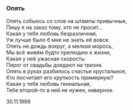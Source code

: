 ### Опять

Опять собьюсь со слов на штампы привычные,  
Пишу я на заказ тому, кто не просит…  
Какая у тебя любовь безразличная,  
Уж лучше было б мне не знать её вовсе.  
Опять не дождь вокруг, а мелкая морось,  
Мы всё живём будто прелюдию к жизни,  
Какая у неё ужасная скорость:  
Пирог от свадьбы доедают на тризне.  
Опять в руках разбилось счастье хрустальное,  
Кто посчитает его хрупкость примерную?  
Какая у тебя любовь гениальная,  
Тебе второй-то в ней не нужен, наверное.

30.11.1999
